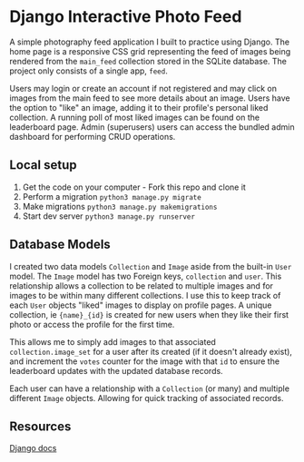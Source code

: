 # Django Interactive Photo Feed
A simple photography feed application I built to practice using Django. The home page is a responsive CSS grid representing the feed of images being rendered from the `main_feed` collection stored in the SQLite database. The project only consists of a single app, `feed`.

Users may login or create an account if not registered and may click on images from the main feed to see more details about an image. Users have the option to "like" an image, adding it to their profile's personal liked collection. A running poll of most liked images can be found on the leaderboard page. Admin (superusers) users can access the bundled admin dashboard for performing CRUD operations.

## Local setup
1. Get the code on your computer - Fork this repo and clone it
2. Perform a migration `python3 manage.py migrate`
3. Make migrations `python3 manage.py makemigrations`
4. Start dev server `python3 manage.py runserver`

## Database Models
I created two data models `Collection` and `Image` aside from the built-in `User` model. The `Image` model has two Foreign keys, `collection` and `user`. This relationship allows a collection to be related to multiple images and for images to be within many different collections. I use this to keep track of each `User` objects "liked" images to display on profile pages. A unique collection, ie `{name}_{id}` is created for new users when they like their first photo or access the profile for the first time. 

This allows me to simply add images to that associated `collection.image_set` for a user after its created (if it doesn't already exist), and increment the `votes` counter for the image with that `id` to ensure the leaderboard updates with the updated database records.

Each user can have a relationship with a `Collection` (or many) and multiple different `Image` objects. Allowing for quick tracking of associated records.

## Resources
[Django docs](https://docs.djangoproject.com/en/3.2/)